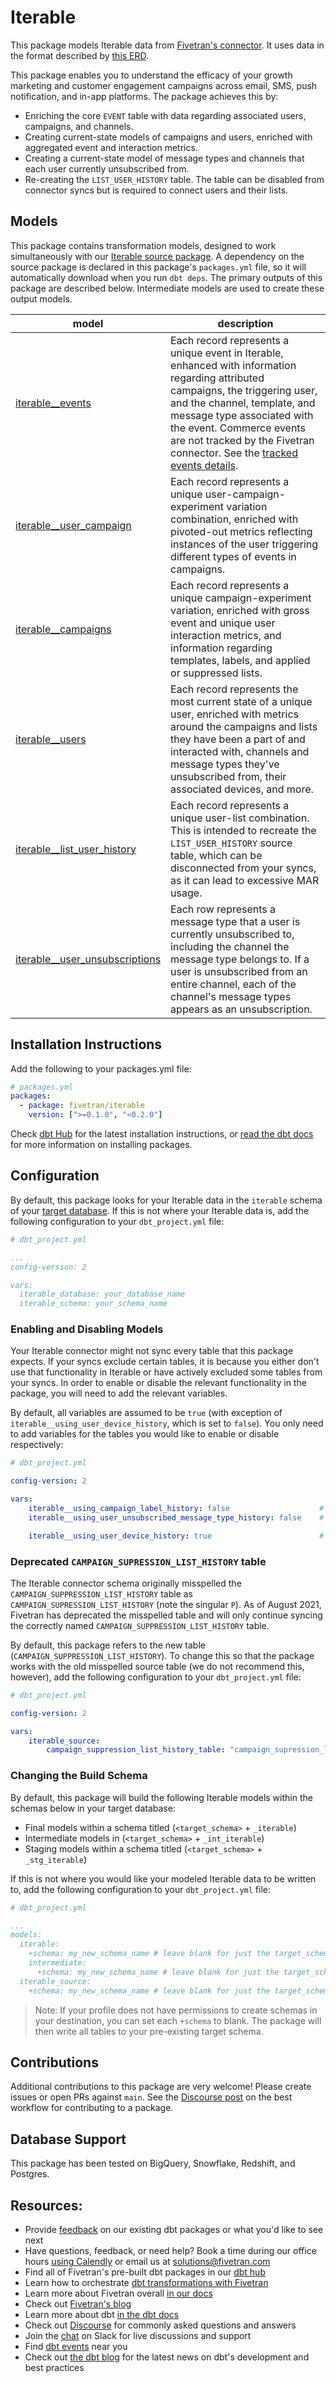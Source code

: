 # Iterable

This package models Iterable data from [Fivetran's connector](https://fivetran.com/docs/applications/iterable). It uses data in the format described by [this ERD](https://fivetran.com/docs/applications/iterable#schemainformation).

This package enables you to understand the efficacy of your growth marketing and customer engagement campaigns across email, SMS, push notification, and in-app platforms. The package achieves this by:

- Enriching the core `EVENT` table with data regarding associated users, campaigns, and channels.
- Creating current-state models of campaigns and users, enriched with aggregated event and interaction metrics.
- Creating a current-state model of message types and channels that each user currently unsubscribed from.
- Re-creating the `LIST_USER_HISTORY` table. The table can be disabled from connector syncs but is required to connect users and their lists.

## Models

This package contains transformation models, designed to work simultaneously with our [Iterable source package](https://github.com/fivetran/dbt_iterable_source). A dependency on the source package is declared in this package's `packages.yml` file, so it will automatically download when you run `dbt deps`. The primary outputs of this package are described below. Intermediate models are used to create these output models.

| **model**                | **description**                                                                                                                                |
| ------------------------ | ---------------------------------------------------------------------------------------------------------------------------------------------- |
| [iterable__events](models/iterable__events.sql)             | Each record represents a unique event in Iterable, enhanced with information regarding attributed campaigns, the triggering user, and the channel, template, and message type associated with the event. Commerce events are not tracked by the Fivetran connector. See the [tracked events details](https://fivetran.com/docs/applications/iterable#schemanotes). |
| [iterable__user_campaign](models/iterable__user_campaign.sql)             | Each record represents a unique user-campaign-experiment variation combination, enriched with pivoted-out metrics reflecting instances of the user triggering different types of events in campaigns.
| [iterable__campaigns](models/iterable__campaigns.sql)             | Each record represents a unique campaign-experiment variation, enriched with gross event and unique user interaction metrics, and information regarding templates, labels, and applied or suppressed lists. |
| [iterable__users](models/iterable__users.sql)             | Each record represents the most current state of a unique user, enriched with metrics around the campaigns and lists they have been a part of and interacted with, channels and message types they've unsubscribed from, their associated devices, and more. |
| [iterable__list_user_history](models/iterable__list_user_history.sql)             | Each record represents a unique user-list combination. This is intended to recreate the `LIST_USER_HISTORY` source table, which can be disconnected from your syncs, as it can lead to excessive MAR usage. |
| [iterable__user_unsubscriptions](models/iterable__user_unsubscriptions.sql)             | Each row represents a message type that a user is currently unsubscribed to, including the channel the message type belongs to. If a user is unsubscribed from an entire channel, each of the channel's message types appears as an unsubscription. |

## Installation Instructions

Add the following to your packages.yml file:

```yml
# packages.yml
packages:
  - package: fivetran/iterable
    version: [">=0.1.0", "<0.2.0"]
```

Check [dbt Hub](https://hub.getdbt.com/) for the latest installation instructions, or [read the dbt docs](https://docs.getdbt.com/docs/package-management) for more information on installing packages.


## Configuration

By default, this package looks for your Iterable data in the `iterable` schema of your [target database](https://docs.getdbt.com/docs/running-a-dbt-project/using-the-command-line-interface/configure-your-profile). If this is not where your Iterable data is, add the following configuration to your `dbt_project.yml` file:

```yml
# dbt_project.yml

...
config-version: 2

vars:
  iterable_database: your_database_name
  iterable_schema: your_schema_name 
```

### Enabling and Disabling Models

Your Iterable connector might not sync every table that this package expects. If your syncs exclude certain tables, it is because you either don't use that functionality in Iterable or have actively excluded some tables from your syncs. In order to enable or disable the relevant functionality in the package, you will need to add the relevant variables.

By default, all variables are assumed to be `true` (with exception of `iterable__using_user_device_history`, which is set to `false`). You only need to add variables for the tables you would like to enable or disable respectively:

```yml
# dbt_project.yml

config-version: 2

vars:
    iterable__using_campaign_label_history: false                    # default is true
    iterable__using_user_unsubscribed_message_type_history: false    # default is true

    iterable__using_user_device_history: true                        # default is FALSE
```

### Deprecated `CAMPAIGN_SUPRESSION_LIST_HISTORY` table

The Iterable connector schema originally misspelled the `CAMPAIGN_SUPPRESSION_LIST_HISTORY` table as `CAMPAIGN_SUPRESSION_LIST_HISTORY` (note the singular `P`). As of August 2021, Fivetran has deprecated the misspelled table and will only continue syncing the correctly named `CAMPAIGN_SUPPRESSION_LIST_HISTORY` table.

By default, this package refers to the new table (`CAMPAIGN_SUPPRESSION_LIST_HISTORY`). To change this so that the package works with the old misspelled source table (we do not recommend this, however), add the following configuration to your `dbt_project.yml` file:

```yml
# dbt_project.yml

config-version: 2

vars:
    iterable_source:
        campaign_suppression_list_history_table: "campaign_supression_list_history"
```

### Changing the Build Schema

By default, this package will build the following Iterable models within the schemas below in your target database:

- Final models within a schema titled (`<target_schema>` + `_iterable`) 
- Intermediate models in (`<target_schema>` + `_int_iterable`) 
- Staging models within a schema titled (`<target_schema>` + `_stg_iterable`) 
 
If this is not where you would like your modeled Iterable data to be written to, add the following configuration to your `dbt_project.yml` file:

```yml
# dbt_project.yml

...
models:
  iterable:
    +schema: my_new_schema_name # leave blank for just the target_schema
    intermediate:
      +schema: my_new_schema_name # leave blank for just the target_schema
  iterable_source:
    +schema: my_new_schema_name # leave blank for just the target_schema
```

> Note: If your profile does not have permissions to create schemas in your destination, you can set each `+schema` to blank. The package will then write all tables to your pre-existing target schema.

## Contributions

Additional contributions to this package are very welcome! Please create issues
or open PRs against `main`. See the 
[Discourse post](https://discourse.getdbt.com/t/contributing-to-a-dbt-package/657) 
on the best workflow for contributing to a package.

## Database Support

This package has been tested on BigQuery, Snowflake, Redshift, and Postgres.

## Resources:

- Provide [feedback](https://www.surveymonkey.com/r/DQ7K7WW) on our existing dbt packages or what you'd like to see next
- Have questions, feedback, or need help? Book a time during our office hours [using Calendly](https://calendly.com/fivetran-solutions-team/fivetran-solutions-team-office-hours) or email us at solutions@fivetran.com
- Find all of Fivetran's pre-built dbt packages in our [dbt hub](https://hub.getdbt.com/fivetran/)
- Learn how to orchestrate [dbt transformations with Fivetran](https://fivetran.com/docs/transformations/dbt)
- Learn more about Fivetran overall [in our docs](https://fivetran.com/docs)
- Check out [Fivetran's blog](https://fivetran.com/blog)
- Learn more about dbt [in the dbt docs](https://docs.getdbt.com/docs/introduction)
- Check out [Discourse](https://discourse.getdbt.com/) for commonly asked questions and answers
- Join the [chat](http://slack.getdbt.com/) on Slack for live discussions and support
- Find [dbt events](https://events.getdbt.com) near you
- Check out [the dbt blog](https://blog.getdbt.com/) for the latest news on dbt's development and best practices
